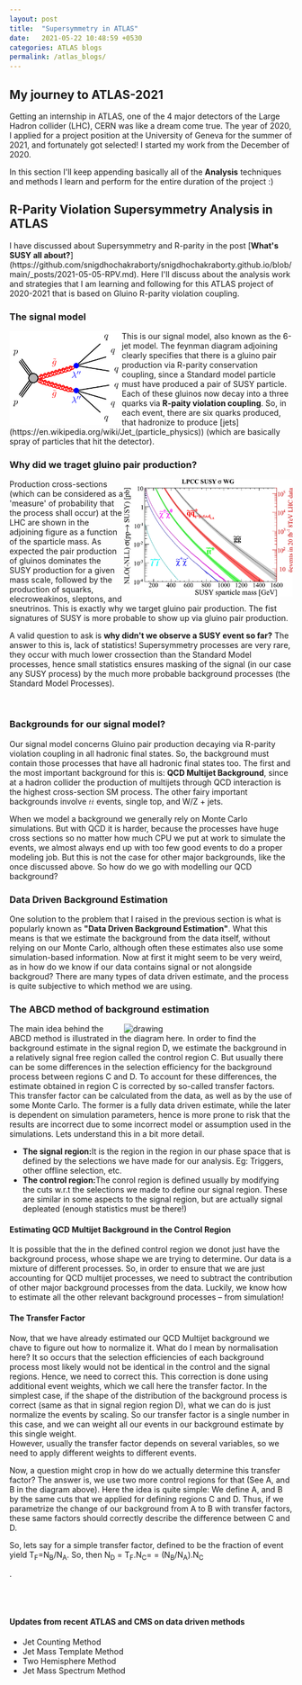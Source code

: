```yaml
---
layout: post
title:  "Supersymmetry in ATLAS"
date:   2021-05-22 10:48:59 +0530
categories: ATLAS blogs
permalink: /atlas_blogs/
---
```


<h2>My journey to ATLAS-2021</h2>
Getting an internship in ATLAS, one of the 4 major detectors of the Large Hadron collider (LHC), CERN was like a dream come true. The year of 2020, I applied for a project position
at the University of Geneva for the summer of 2021, and fortunately got selected! I started my work from the December of 2020. 
<p>In this section I'll keep appending basically all of the <b>Analysis</b> techniques and methods I learn and perform for the entire duration of the project :)</p>


<h2>R-Parity Violation Supersymmetry Analysis in ATLAS</h2>
I have discussed about Supersymmetry and R-parity in the post [<b>What's SUSY all about?</b>](https://github.com/snigdhochakraborty/snigdhochakraborty.github.io/blob/main/_posts/2021-05-05-RPV.md). Here I'll discuss about the analysis work and strategies that I am learning and following for this ATLAS project of 2020-2021 that is based on Gluino R-parity violation coupling.
<br>
<h3>The signal model</h3>
<img align="left" src="/assets/images/fig_01a-1.png" alt="drawing" style="width:200px;"/> This is our signal model, also known as the 6-jet model. The feynman diagram adjoining clearly specifies that there is a 
gluino pair production via R-parity conservation coupling, since a Standard model particle must have produced a pair of SUSY particle. Each of these gluinos now decay into a three quarks via <b>R-paity 
violation coupling</b>. So, in each event, there are six quarks produced, that hadronize to produce [jets](https://en.wikipedia.org/wiki/Jet_(particle_physics)) (which are basically spray of particles that hit the detector).
<br>
<h3>Why did we traget gluino pair production? </h3>
<img align="right" src="/assets/images/gg.jpg" alt="drawing" style="width:300px;"/> Production cross-sections (which can be considered as a 'measure' of probability that the process shall occur)
at the LHC are shown in the adjoining figure as a function of the sparticle mass. As expected the pair production of gluinos dominates the SUSY production for a given mass
scale, followed by the production of squarks, elecroweakinos, sleptons, and sneutrinos. This is exactly why we target gluino pair production. The fist signatures of SUSY is more probable to show up
via gluino pair production.
<p> A valid question to ask is <b>why didn't we observe a SUSY event so far?</b> The answer to this is, lack of statistics! Supersymmetry processes are very rare, they occur with
much lower crossection than the Standard Model processes, hence small statistics ensures masking of the signal (in our case any SUSY process) by the much more probable background processes (the Standard Model Processes).</p>
<br>
<h3>Backgrounds for our signal model?</h3>
Our signal model concerns Gluino pair production decaying via R-parity violation coupling in all hadronic final states. So, the background must contain those processes that have all hadronic final states too.
The first and the most important background for this is: <b>QCD Multijet Background</b>, since at a hadron collider the production of multijets through QCD interaction is the highest cross-section SM process.
The other fairy important backgrounds involve <math xmlns="http://www.w3.org/1998/Math/MathML"><mi>t</mi><mrow class="MJX-TeXAtom-ORD"><mover><mi>t</mi><mo stretchy="false">&#x00AF;<!-- ¯ --></mo></mover></mrow></math> events, single top, and W/Z + jets.

<p>When we model a background we generally rely on Monte Carlo simulations. But with QCD it is harder, because the processes have huge cross sections so no matter how much CPU we put at work to simulate the events, we almost always end up with too few 
good events to do a proper modeling job. But this is not the case for other major backgrounds, like the once discussed above. So how do we go with modelling our QCD background?</p>
<h3>Data Driven Background Estimation</h3>
One solution to the problem that I raised in the previous section is what is popularly known as <b>"Data Driven Background Estimation"</b>. What this means is that we estimate the background from the data itself, without relying on our Monte Carlo,  although often these estimates also use some simulation-based information. Now at first it might seem to be very weird, as in how do we know if our data contains signal or not alongside backgroud? There are many types of data driven estimate, and the process is quite subjective to which method we are using.
<br>
<h3>The ABCD method of background estimation</h3>
<p><img align="right" src="https://cms-opendata-workshop.github.io/workshop-lesson-abcd-method/assets/img/abcd_diagram.png" alt="drawing" style="width:300px;"/> The main idea behind the ABCD method is illustrated in the diagram here. In order to find the background estimate in the signal region D, we estimate the background in a relatively signal free region called the control region C. But usually there can be some differences in the selection efficiency for the background process between regions C and D. To account for these differences, the estimate obtained in region C is corrected by so-called transfer factors. This transfer factor can be calculated from the data, as well as by the use of some Monte Carlo. The former is a fully data driven estimate, while the later is dependent on simulation parameters, hence is more prone to risk that the results are incorrect due to some incorrect model or assumption used in the simulations. Lets understand this in a bit more detail.</p>
<ul>
  <li><b>The signal region:</b>It is the region in the region in our phase space that is defined by the selections we have made for our analysis. Eg: Triggers, other offline selection, etc.</li>
  <li><b>The control region:</b>The conrol region is defined usually by modifying the cuts w.r.t the selections we made to define our signal region. These are similar in some aspects to the signal region, but are actually signal depleated (enough statistics must be there!)</li>
</ul>
<h4>Estimating QCD Multijet Background in the Control Region</h4>
<p>It is possible that the in the defined control region we donot just have the background process, whose shape we are trying to determine. Our data is a mixture of different processes. So, in order to ensure that we are just accounting for QCD multijet processes, we need to subtract the contribution of other major background processes from the data.  Luckily, we know how to estimate all the other relevant background processes – from simulation!</p>
<h4>The Transfer Factor</h4>
<p>Now, that we have already estimated our QCD Multijet background we chave to figure out how to normalize it. What do I mean by normalisation here? It so occurs that the selection efficiencies of each background process most likely would not be identical in the control and the signal regions. Hence, we  need to correct this. This correction is done using additional event weights, which we call here the transfer factor. In the simplest case, if the shape of the distribution of the background process is correct (same as that in signal region region D), what we can do is just normalize the events by scaling. So our transfer factor is a single number in this case, and we can weight all our events in our background estimate by this single weight. <br>
  However, usually the transfer factor depends on several variables, so we need to apply different weights to different events.</p>
  
  <p>Now, a question might crop in how do we actually determine this transfer factor? The answer is, we use two more control regions for that (See A, and B in the diagram above). Here the idea is quite simple: We define A, and B by the same cuts that we applied for defining regions C and D. Thus, if we parametrize the change of our background from A to B with transfer factors, these same factors should correctly describe the difference between C and D.</p>
  <p>So, lets say for a simple transfer factor, defined to be the fraction of event yield T<sub>F</sub>=N<sub>B</sub>/N<sub>A</sub>. So, then N<sub>D</sub> = T<sub>F</sub>.N<sub>C</sub>= = (N<sub>B</sub>/N<sub>A</sub>).N<sub>C</sub></p>.
  
<br><br>
<h4>Updates from recent ATLAS and CMS on data driven methods</h4>
<ul>
<li>Jet Counting Method</li>
<li>Jet Mass Template Method</li>
<li>Two Hemisphere Method</li>
<li>Jet Mass Spectrum Method</li>
</ul>
